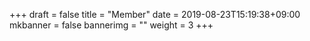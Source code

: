 +++
draft = false
title = "Member"
date = 2019-08-23T15:19:38+09:00
mkbanner = false
bannerimg = ""
weight = 3
+++
